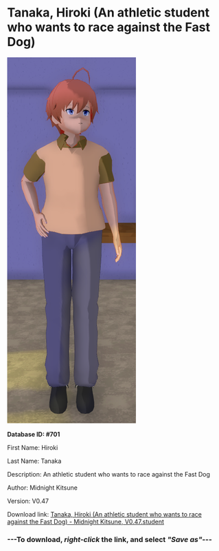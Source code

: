 # Tanaka, Hiroki (An athletic student who wants to race against the Fast Dog)

<img src="https://raw.githubusercontent.com/Arbiter1223/Daigaku-Gurashi-Custom-Students/master/Students/Files/Tanaka%2C%20Hiroki%20(An%20athletic%20student%20who%20wants%20to%20race%20against%20the%20Fast%20Dog).png" title="Tanaka, Hiroki (An athletic student who wants to race against the Fast Dog) - Midnight Kitsune, V0.47">

**Database ID: #701**

First Name: Hiroki

Last Name: Tanaka

Description: An athletic student who wants to race against the Fast Dog

Author: Midnight Kitsune

Version: V0.47

Download link: <a href="https://raw.githubusercontent.com/Arbiter1223/Daigaku-Gurashi-Custom-Students/master/Students/Files/Tanaka%2C%20Hiroki%20(An%20athletic%20student%20who%20wants%20to%20race%20against%20the%20Fast%20Dog)%20-%20Midnight%20Kitsune%2C%20V0.47.student">Tanaka, Hiroki (An athletic student who wants to race against the Fast Dog) - Midnight Kitsune, V0.47.student</a>

### ---**To download, _right-click_ the link, and select _"Save as"_**---
